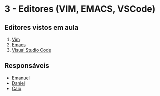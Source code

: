 # 3 - Editores (VIM, EMACS, VSCode)

## Editores vistos em aula
1. [Vim](vim.md)
2. [Emacs](emacs.org#tour-guiado-pelo-emacs)
3. [Visual Studio Code](vscode.md)

## Responsáveis
* [Emanuel]()
* [Daniel](http://each.usp.br/dc/)
* [Caio]()
